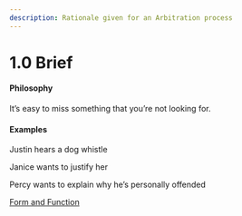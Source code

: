```yaml
---
description: Rationale given for an Arbitration process
---
```


# 1.0 Brief

#### Philosophy

It’s easy to miss something that you’re not looking for.

#### Examples

Justin hears a dog whistle

Janice wants to justify her

Percy wants to explain why he’s personally offended

[Form and Function](../../blue-paper/1.0-brief.md)
